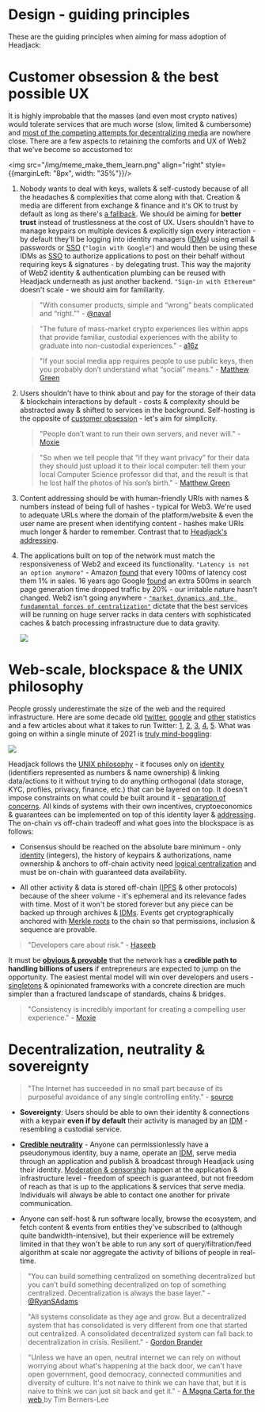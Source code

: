 # Design - guiding principles

These are the guiding principles when aiming for mass adoption of Headjack:

<!--
FIX will/can/should and present tense discrepancies
-->



# Customer obsession & the best possible UX

It is highly improbable that the masses (and even most crypto natives) would tolerate services that are much worse (slow, limited & cumbersome) and [most of the competing attempts for decentralizing media](competition.md) are nowhere close. There are a few aspects to retaining the comforts and UX of Web2 that we've become so accustomed to:

<img src="/img/meme_make_them_learn.png" align="right" style={{marginLeft: "8px", width: "35%"}}/>

1. Nobody wants to deal with keys, wallets & self-custody because of all the headaches & complexities that come along with that. Creation & media are different from exchange & finance and it's OK to trust by default as long as there's [a fallback](#decentralization-neutrality--sovereignty). We should be aiming for **better trust** instead of trustlessness at the cost of UX. Users shouldn't have to manage keypairs on multiple devices & explicitly sign every interaction - by default they'll be logging into identity managers ([IDMs](IDM.md)) using email & passwords or [SSO](https://en.wikipedia.org/wiki/Single_sign-on) (`"login with Google"`) and would then be using these IDMs as [SSO](https://en.wikipedia.org/wiki/Single_sign-on) to authorize applications to post on their behalf without requiring keys & signatures - by delegating trust. This way the majority of Web2 identity & authentication plumbing can be reused with Headjack underneath as just another backend. `"Sign-in with Ethereum"` doesn't scale - we should aim for familiarity.

    > "With consumer products, simple and “wrong” beats complicated and “right.”" - [@naval](https://twitter.com/naval/status/1542651322532384768)

    > "The future of mass-market crypto experiences lies within apps that provide familiar, custodial experiences with the ability to graduate into non-custodial experiences." - [a16z](https://future.a16z.com/missing-link-web2-web3-custody-wallets/)

    > "If your social media app requires people to use public keys, then you probably don’t understand what “social” means." - [Matthew Green](https://twitter.com/matthew_d_green/status/1620832280955719681)

    <!-- > "If the goal is to onboard first-time crypto users, the experience must be custodial — at least to start." - [a16z](https://future.a16z.com/missing-link-web2-web3-custody-wallets/) -->

    <!-- > "Wallets, seed phrases, and gas for transactions are all inherently very unfriendly to the user, and until greater levels of abstraction exist, adoption will face headwinds. We must assume that the average user will not deal with the complexity we see today." - [Zee Prime capital](https://zeeprime.capital/web-3-middleware) -->

    <!-- > "If Web3 social is for the crypto community only - it will likely fail. It’s not enough to provide ideological motives. The key here is to introduce new forms of monetization which overlaps with the aforementioned “Web3 commerce” narrative. These new tools must be intuitive and easy to use." - [@mattigags](https://wrongalot.substack.com/p/the-next-big-crypto-narrative) -->

2. Users shouldn't have to think about and pay for the storage of their data & blockchain interactions by default - costs & complexity should be abstracted away & shifted to services in the background. Self-hosting is the opposite of [customer obsession](https://twitter.com/arvanaghi/status/1537519858233008128) - let's aim for simplicity.

    > "People don’t want to run their own servers, and never will." - [Moxie](https://moxie.org/2022/01/07/web3-first-impressions.html)

    > "So when we tell people that “if they want privacy” for their data they should just upload it to their local computer: tell them your local Computer Science professor did that, and the result is that he lost half the photos of his son’s birth." - [Matthew Green](https://twitter.com/matthew_d_green/status/1624462558118789123)

3. Content addressing should be with human-friendly URIs with names & numbers instead of being full of hashes - typical for Web3. We're used to adequate URLs where the domain of the platform/website & even the user name are present when identifying content - hashes make URIs much longer & harder to remember. Contrast that to [Headjack's addressing](addressing.md).

4. The applications built on top of the network must match the responsiveness of Web2 and exceed its functionality. `"Latency is not an option anymore"` - Amazon [found](https://www.gigaspaces.com/blog/amazon-found-every-100ms-of-latency-cost-them-1-in-sales) that every 100ms of latency cost them 1% in sales. 16 years ago Google [found](http://glinden.blogspot.com/2006/11/marissa-mayer-at-web-20.html) an extra 500ms in search page generation time dropped traffic by 20% - our irritable nature hasn't changed. Web2 isn't going anywhere - [`"market dynamics and the fundamental forces of centralization"`](https://moxie.org/2022/01/07/web3-first-impressions.html) dictate that the best services will be running on huge server racks in data centers with sophisticated caches & batch processing infrastructure due to data gravity.

    <img src="/img/data_gravity.png"/>

<!-- source: https://www.tigosolutions.com/feedstory/1030 -->

<!-- <img src="/img/meme_web2_web3_hands.jpg" align="right" style={{marginLeft: "8px", width: "35%"}}/> -->


# Web-scale, blockspace & the UNIX philosophy

People grossly underestimate the size of the web and the required infrastructure. Here are some decade old [twitter](https://www.internetlivestats.com/twitter-statistics/), [google](https://www.internetlivestats.com/google-search-statistics/) and [other](https://www.internetlivestats.com/) statistics and a few articles about what it takes to run Twitter: [1](http://highscalability.com/blog/2009/10/13/why-are-facebook-digg-and-twitter-so-hard-to-scale.html), [2](http://highscalability.com/blog/2013/7/8/the-architecture-twitter-uses-to-deal-with-150m-active-users.html), [3](https://blog.twitter.com/engineering/en_us/topics/infrastructure/2016/the-infrastructure-behind-twitter-efficiency-and-optimization), [4](https://blog.twitter.com/engineering/en_us/topics/infrastructure/2017/the-infrastructure-behind-twitter-scale), [5](https://blog.twitter.com/engineering/en_us/topics/infrastructure/2021/processing-billions-of-events-in-real-time-at-twitter-). What was going on within a single minute of 2021 is [<ins>truly mind-boggling</ins>](https://www.domo.com/learn/infographic/data-never-sleeps-9):

<!-- (this picture is very incomplete) -->

<img src="/img/web_scale_techspot.webp"/>

<!--
https://www.techspot.com/news/91513-visualizing-minute-internet-2021.html
https://www.domo.com/data-never-sleeps
https://www.domo.com/blog/data-never-sleeps-hits-double-digits/
https://web-assets.domo.com/miyagi/images/product/product-feature-22-data-never-sleeps-10.png -->

<!-- <img src="https://static.techspot.com/images2/news/bigimage/2021/09/2021-09-30-image-32-j.webp"/> -->

Headjack follows the [UNIX philosophy](https://en.wikipedia.org/wiki/Unix_philosophy) - it focuses only on [identity](identity.md) (identifiers represented as numbers & name ownership) & linking data/actions to it without trying to do anything orthogonal (data storage, KYC, profiles, privacy, finance, etc.) that can be layered on top. It doesn't impose constraints on what could be built around it - [separation of concerns](https://en.wikipedia.org/wiki/Separation_of_concerns). All kinds of systems with their own incentives, cryptoeconomics & guarantees can be implemented on top of this identity layer & [addressing](addressing.md). The on-chain vs off-chain tradeoff and what goes into the blockspace is as follows:

<!-- > "Expect the output of every program to become the input to another, as yet unknown, program." - [Unix Philosophy, Bell System Technical Journal, Jul-Aug 1978](https://archive.org/details/bstj57-6-1899) -->

<!-- > "By basing design on increasing levels of abstraction, layering greatly reduces complexity… Since each layer only uses the services of layers below, a layered system can be implemented and tested incrementally." - [Internet Architecture and Innovation](https://www.goodreads.com/book/show/8586192-internet-architecture-and-innovation) -->

- Consensus should be reached on the absolute bare minimum - only [identity](identity.md) (integers), the history of keypairs & authorizations, name ownership & anchors to off-chain activity need [logical centralization](https://medium.com/@VitalikButerin/the-meaning-of-decentralization-a0c92b76a274) and must be on-chain with guaranteed data availability.

- All other activity & data is stored off-chain ([IPFS](https://en.wikipedia.org/wiki/InterPlanetary_File_System) & other protocols) because of the sheer volume - it's ephemeral and its relevance fades with time. Most of it won't be stored forever but any piece can be backed up through archives & [IDMs](IDM.md). Events get cryptographically anchored with [Merkle roots](https://en.wikipedia.org/wiki/Merkle_tree) to the chain so that permissions, inclusion & sequence are provable.

>"Developers care about risk." - [Haseeb](https://haseebq.com/why-decentralization-isnt-as-important-as-you-think/)

It must be [**obvious & provable**](numbers.md) that the network has a **credible path to handling billions of users** if entrepreneurs are expected to jump on the opportunity. The easiest mental model will win over developers and users - [singletons](https://en.wikipedia.org/wiki/Singleton_pattern) & opinionated frameworks with a concrete direction are much simpler than a fractured landscape of standards, chains & bridges.

<!-- Most crypto projects are toys compared to what Web2 has been doing in the past couple of decades -->

> "Consistency is incredibly important for creating a compelling user experience." - [Moxie](https://signal.org/blog/the-ecosystem-is-moving/)

# Decentralization, neutrality & sovereignty

> "The Internet has succeeded in no small part because of its purposeful avoidance of any single controlling entity." - [source](https://www.ietf.org/archive/id/draft-nottingham-avoiding-internet-centralization-05.html)

- **Sovereignty**: Users should be able to own their identity & connections with a keypair **even if by default** their activity is managed by an [IDM](IDM.md) - resembling a custodial service.

- [**Credible neutrality**](https://nakamoto.com/credible-neutrality/) - Anyone can permissionlessly have a pseudonymous identity, buy a name, operate an [IDM](IDM.md), serve media through an application and publish & broadcast through Headjack using their identity. [Moderation & censorship](moderation.md) happen at the application & infrastructure level - freedom of speech is guaranteed, but not freedom of reach as that is up to the applications & services that serve media. Individuals will always be able to contact one another for private communication.

- Anyone can self-host & run software locally, browse the ecosystem, and fetch content & events from entities they've subscribed to (although quite bandwidth-intensive), but their experience will be extremely limited in that they won't be able to run any sort of query/filtration/feed algorithm at scale nor aggregate the activity of billions of people in real-time.

> "You can build something centralized on something decentralized but you can’t build something decentralized on top of something centralized. Decentralization is always the base layer." - [@RyanSAdams](https://twitter.com/RyanSAdams/status/1553776203621965826)

> "All systems consolidate as they age and grow. But a decentralized system that has consolidated is very different from one that started out centralized. A consolidated decentralized system can fall back to decentralization in crisis. Resilient." - [Gordon Brander](https://twitter.com/gordonbrander/status/1697969661554393461)

> "Unless we have an open, neutral internet we can rely on without worrying about what's happening at the back door, we can't have open government, good democracy, connected communities and diversity of culture. It's not naive to think we can have that, but it is naive to think we can just sit back and get it." - [A Magna Carta for the web
](https://www.ted.com/talks/tim_berners_lee_a_magna_carta_for_the_web) by Tim Berners-Lee
